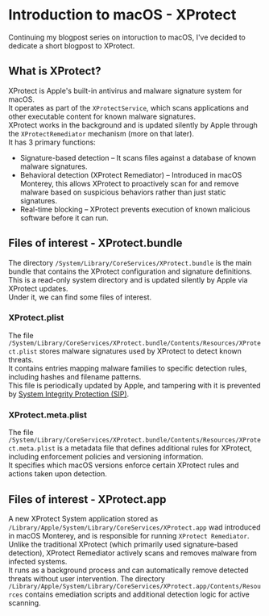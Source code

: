 # Introduction to macOS - XProtect
Continuing my blogpost series on intoruction to macOS, I've decided to dedicate a short blogpost to XProtect.

## What is XProtect?
XProtect is Apple's built-in antivirus and malware signature system for macOS.  
It operates as part of the `XProtectService`, which scans applications and other executable content for known malware signatures.  
XProtect works in the background and is updated silently by Apple through the `XProtectRemediator` mechanism (more on that later).  
It has 3 primary functions:
- Signature-based detection – It scans files against a database of known malware signatures.
- Behavioral detection (XProtect Remediator) – Introduced in macOS Monterey, this allows XProtect to proactively scan for and remove malware based on suspicious behaviors rather than just static signatures.
- Real-time blocking – XProtect prevents execution of known malicious software before it can run.

## Files of interest - XProtect.bundle
The directory `/System/Library/CoreServices/XProtect.bundle` is the main bundle that contains the XProtect configuration and signature definitions.  
This is a read-only system directory and is updated silently by Apple via XProtect updates.  
Under it, we can find some files of interest.

### XProtect.plist
The file `/System/Library/CoreServices/XProtect.bundle/Contents/Resources/XProtect.plist` stores malware signatures used by XProtect to detect known threats.  
It contains entries mapping malware families to specific detection rules, including hashes and filename patterns.  
This file is periodically updated by Apple, and tampering with it is prevented by [System Integrity Protection (SIP)](https://github.com/yo-yo-yo-jbo/macos_sip/).

### XProtect.meta.plist
The file `/System/Library/CoreServices/XProtect.bundle/Contents/Resources/XProtect.meta.plist` is a metadata file that defines additional rules for XProtect, including enforcement policies and versioning information.  
It specifies which macOS versions enforce certain XProtect rules and actions taken upon detection.

## Files of interest - XProtect.app
A new XProtect System application stored as `/Library/Apple/System/Library/CoreServices/XProtect.app` wad introduced in macOS Monterey, and is responsible for running `XProtect Remediator`.  
Unlike the traditional XProtect (which primarily used signature-based detection), XProtect Remediator actively scans and removes malware from infected systems.  
It runs as a background process and can automatically remove detected threats without user intervention.
The directory `/Library/Apple/System/Library/CoreServices/XProtect.app/Contents/Resources` contains emediation scripts and additional detection logic for active scanning.

